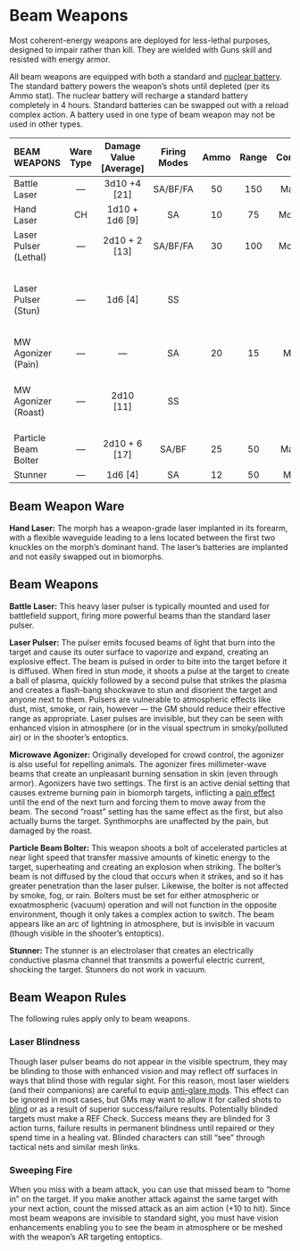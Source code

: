 # Beam Weapons

Most coherent-energy weapons are deployed for less-lethal purposes, designed to impair rather than kill. They are wielded with Guns skill and resisted with energy armor.

All beam weapons are equipped with both a standard and [nuclear battery](../16/05-common-tech-and-ware.md#everyday-technology). The standard battery powers the weapon’s shots until depleted (per its Ammo stat). The nuclear battery will recharge a standard battery completely in 4 hours. Standard batteries can be swapped out with a reload complex action. A battery used in one type of beam weapon may not be used in other types.

| BEAM WEAPONS          | Ware Type | Damage Value \[Average\] | Firing Modes | Ammo | Range | Comp/<!-- CLEANED wbr -->GP | Notes                                                    |
| :-------------------- | :-------: | :----------------------: | :----------: | :--: | :---: | :----------: | :------------------------------------------------------- |
| Battle Laser          |     —     |      3d10 +4 \[21\]      |   SA/BF/FA   |  50  |  150  |   Maj/R/3    | Fixed, Long                                              |
| Hand Laser            |    CH     |     1d10 + 1d6 \[9\]     |      SA      |  10  |  75   |   Mod/R/2    | Concealable                                              |
| Laser Pulser (Lethal) |     —     |     2d10 + 2 \[13\]      |   SA/BF/FA   |  30  |  100  |   Mod/R/2    | Knockdown, Long, Two-Handed                              |
| Laser Pulser (Stun)   |     —     |        1d6 \[4\]         |      SS      |      |       |              | Area Effect (uniform, 1&nbsp;m), Long, Shock, Two-Handed |
| MW Agonizer (Pain)    |     —     |            —             |      SA      |  20  |  15   |    Mod/2     | Pain (biomorphs only)                                    |
| MW Agonizer (Roast)   |     —     |       2d10 \[11\]        |      SS      |      |       |              | Armor-Piercing, Pain (biomorphs only)                    |
| Particle Beam Bolter  |     —     |     2d10 + 6 \[17\]      |    SA/BF     |  25  |  50   |   Maj/R/3    | Knockdown, Long, Two-Handed                              |
| Stunner               |     —     |        1d6 \[4\]         |      SA      |  12  |  50   |    Mod/2     | Shock                                                    |

## Beam Weapon Ware

**Hand Laser:** The morph has a weapon-grade laser implanted in its forearm, with a flexible waveguide leading to a lens located between the first two knuckles on the morph’s dominant hand. The laser’s batteries are implanted and not easily swapped out in biomorphs.

## Beam Weapons

**Battle Laser:** This heavy laser pulser is typically mounted and used for battlefield support, firing more powerful beams than the standard laser pulser.

**Laser Pulser:** The pulser emits focused beams of light that burn into the target and cause its outer surface to vaporize and expand, creating an explosive effect. The beam is pulsed in order to bite into the target before it is diffused. When fired in stun mode, it shoots a pulse at the target to create a ball of plasma, quickly followed by a second pulse that strikes the plasma and creates a flash-bang shockwave to stun and disorient the target and anyone next to them. Pulsers are vulnerable to atmospheric effects like dust, mist, smoke, or rain, however — the GM should reduce their effective range as appropriate. Laser pulses are invisible, but they can be seen with enhanced vision in atmosphere (or in the visual spectrum in smoky/polluted air) or in the shooter’s entoptics.

**Microwave Agonizer:** Originally developed for crowd control, the agonizer is also useful for repelling animals. The agonizer fires millimeter-wave beams that create an unpleasant burning sensation in skin (even through armor). Agonizers have two settings. The first is an active denial setting that causes extreme burning pain in biomorph targets, inflicting a [pain effect](../12/12-weapon-gear-traits.md) until the end of the next turn and forcing them to move away from the beam. The second “roast” setting has the same effect as the first, but also actually burns the target. Synthmorphs are unaffected by the pain, but damaged by the roast.

**Particle Beam Bolter:** This weapon shoots a bolt of accelerated particles at near light speed that transfer massive amounts of kinetic energy to the target, superheating and creating an explosion when striking. The bolter’s beam is not diffused by the cloud that occurs when it strikes, and so it has greater penetration than the laser pulser. Likewise, the bolter is not affected by smoke, fog, or rain. Bolters must be set for either atmospheric or exoatmospheric (vacuum) operation and will not function in the opposite environment, though it only takes a complex action to switch. The beam appears like an arc of lightning in atmosphere, but is invisible in vacuum (though visible in the shooter’s entoptics).

**Stunner:** The stunner is an electrolaser that creates an electrically conductive plasma channel that transmits a powerful electric current, shocking the target. Stunners do not work in vacuum.

## Beam Weapon Rules

The following rules apply only to beam weapons.

### Laser Blindness

Though laser pulser beams do not appear in the visible spectrum, they may be blinding to those with enhanced vision and may reflect off surfaces in ways that blind those with regular sight. For this reason, most laser wielders (and their companions) are careful to equip [anti-glare mods](../16/06-sensory-augmentations.md). This effect can be ignored in most cases, but GMs may want to allow it for called shots to [blind](../12/15-special-attacks.md#blind-attacks) or as a result of superior success/failure results. Potentially blinded targets must make a REF Check. Success means they are blinded for 3 action turns, failure results in permanent blindness until repaired or they spend time in a healing vat. Blinded characters can still “see” through tactical nets and similar mesh links.

### Sweeping Fire

When you miss with a beam attack, you can use that missed beam to “home in” on the target. If you make another attack against the same target with your next action, count the missed attack as an aim action (+10 to hit). Since most beam weapons are invisible to standard sight, you must have vision enhancements enabling you to see the beam in atmosphere or be meshed with the weapon’s AR targeting entoptics.
